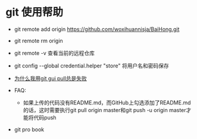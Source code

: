 # git 使用帮助

- git remote add origin https://github.com/woxihuannisja/BaiHong.git

- git remote rm origin

- git remote -v 查看当前的远程仓库

- git config --global credential.helper "store" 将用户名和密码保存

- [为什么我用git gui pull总是失败](http://www.oschina.net/question/780536_121856)


- FAQ:
    - 如果上传的代码没有README.md，而GitHub上勾选添加了README.md的话，这时需要执行git pull origin master和git push -u origin master才能将代码push

- git pro book
